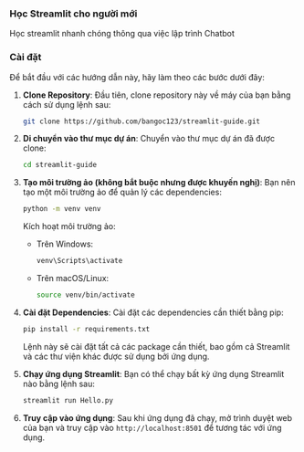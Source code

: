 ### Học Streamlit cho người mới
Học streamlit nhanh chóng thông qua việc lập trình Chatbot

### Cài đặt

Để bắt đầu với các hướng dẫn này, hãy làm theo các bước dưới đây:

1. **Clone Repository**:
   Đầu tiên, clone repository này về máy của bạn bằng cách sử dụng lệnh sau:
   ```bash
   git clone https://github.com/bangoc123/streamlit-guide.git

   ```

2. **Di chuyển vào thư mục dự án**:
   Chuyển vào thư mục dự án đã được clone:
   ```bash
   cd streamlit-guide

   ```

3. **Tạo môi trường ảo (không bắt buộc nhưng được khuyến nghị)**:
   Bạn nên tạo một môi trường ảo để quản lý các dependencies:
   ```bash
   python -m venv venv
   ```
   Kích hoạt môi trường ảo:
   - Trên Windows:
     ```bash
     venv\Scripts\activate
     ```
   - Trên macOS/Linux:
     ```bash
     source venv/bin/activate
     ```

4. **Cài đặt Dependencies**:
   Cài đặt các dependencies cần thiết bằng pip:
   ```bash
   pip install -r requirements.txt
   ```
   Lệnh này sẽ cài đặt tất cả các package cần thiết, bao gồm cả Streamlit và các thư viện khác được sử dụng bởi ứng dụng.

5. **Chạy ứng dụng Streamlit**:
   Bạn có thể chạy bất kỳ ứng dụng Streamlit nào bằng lệnh sau:
   ```bash
   streamlit run Hello.py
   ```
 
6. **Truy cập vào ứng dụng**:
   Sau khi ứng dụng đã chạy, mở trình duyệt web của bạn và truy cập vào `http://localhost:8501` để tương tác với ứng dụng.

